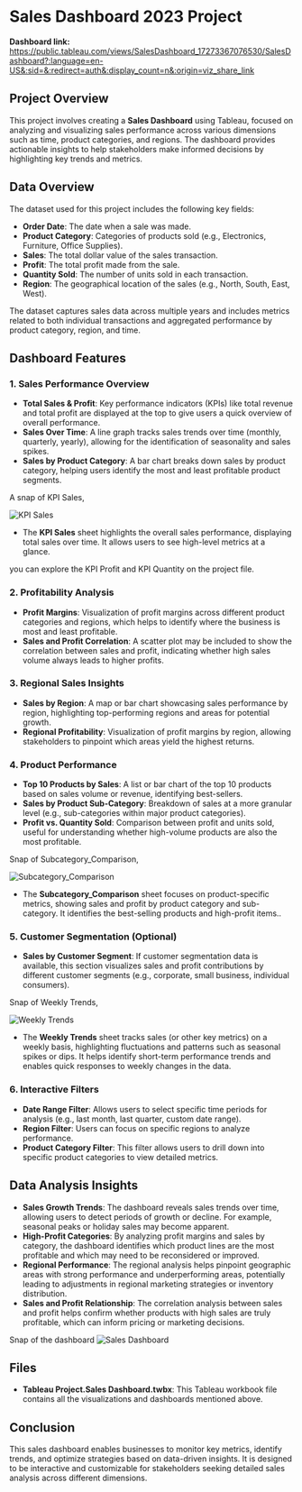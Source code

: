 
# Sales Dashboard 2023 Project

**Dashboard link:** https://public.tableau.com/views/SalesDashboard_17273367076530/SalesDashboard?:language=en-US&:sid=&:redirect=auth&:display_count=n&:origin=viz_share_link

## Project Overview
This project involves creating a **Sales Dashboard** using Tableau, focused on analyzing and visualizing sales performance across various dimensions such as time, product categories, and regions. The dashboard provides actionable insights to help stakeholders make informed decisions by highlighting key trends and metrics.

## Data Overview
The dataset used for this project includes the following key fields:
- **Order Date**: The date when a sale was made.
- **Product Category**: Categories of products sold (e.g., Electronics, Furniture, Office Supplies).
- **Sales**: The total dollar value of the sales transaction.
- **Profit**: The total profit made from the sale.
- **Quantity Sold**: The number of units sold in each transaction.
- **Region**: The geographical location of the sales (e.g., North, South, East, West).

The dataset captures sales data across multiple years and includes metrics related to both individual transactions and aggregated performance by product category, region, and time.

## Dashboard Features

### 1. **Sales Performance Overview**
- **Total Sales & Profit**: Key performance indicators (KPIs) like total revenue and total profit are displayed at the top to give users a quick overview of overall performance.
- **Sales Over Time**: A line graph tracks sales trends over time (monthly, quarterly, yearly), allowing for the identification of seasonality and sales spikes.
- **Sales by Product Category**: A bar chart breaks down sales by product category, helping users identify the most and least profitable product segments.

A snap of KPI Sales,

![KPI Sales](https://github.com/user-attachments/assets/764549f0-3c43-4639-a751-25aa71c0766b)
- The **KPI Sales** sheet highlights the overall sales performance, displaying total sales over time. It allows users to see high-level metrics at a glance.

you can explore the KPI Profit and KPI Quantity on the project file.



### 2. **Profitability Analysis**
- **Profit Margins**: Visualization of profit margins across different product categories and regions, which helps to identify where the business is most and least profitable.
- **Sales and Profit Correlation**: A scatter plot may be included to show the correlation between sales and profit, indicating whether high sales volume always leads to higher profits.

### 3. **Regional Sales Insights**
- **Sales by Region**: A map or bar chart showcasing sales performance by region, highlighting top-performing regions and areas for potential growth.
- **Regional Profitability**: Visualization of profit margins by region, allowing stakeholders to pinpoint which areas yield the highest returns.

### 4. **Product Performance**
- **Top 10 Products by Sales**: A list or bar chart of the top 10 products based on sales volume or revenue, identifying best-sellers.
- **Sales by Product Sub-Category**: Breakdown of sales at a more granular level (e.g., sub-categories within major product categories).
- **Profit vs. Quantity Sold**: Comparison between profit and units sold, useful for understanding whether high-volume products are also the most profitable.

Snap of Subcategory_Comparison,

![Subcategory_Comparison](https://github.com/user-attachments/assets/5fc4e5b9-7d0f-493b-bcf1-0894afdfb3e0)
- The **Subcategory_Comparison** sheet focuses on product-specific metrics, showing sales and profit by product category and sub-category. It identifies the best-selling products and high-profit items..


### 5. **Customer Segmentation (Optional)**
- **Sales by Customer Segment**: If customer segmentation data is available, this section visualizes sales and profit contributions by different customer segments (e.g., corporate, small business, individual consumers).

Snap of Weekly Trends,

![Weekly Trends](https://github.com/user-attachments/assets/8978009a-e39e-454a-9f61-7eb9ac83a982)
- The **Weekly Trends** sheet tracks sales (or other key metrics) on a weekly basis, highlighting fluctuations and patterns such as seasonal spikes or dips. It helps identify short-term performance trends and enables quick responses to weekly changes in the data.

### 6. **Interactive Filters**
- **Date Range Filter**: Allows users to select specific time periods for analysis (e.g., last month, last quarter, custom date range).
- **Region Filter**: Users can focus on specific regions to analyze performance.
- **Product Category Filter**: This filter allows users to drill down into specific product categories to view detailed metrics.

## Data Analysis Insights
- **Sales Growth Trends**: The dashboard reveals sales trends over time, allowing users to detect periods of growth or decline. For example, seasonal peaks or holiday sales may become apparent.
- **High-Profit Categories**: By analyzing profit margins and sales by category, the dashboard identifies which product lines are the most profitable and which may need to be reconsidered or improved.
- **Regional Performance**: The regional analysis helps pinpoint geographic areas with strong performance and underperforming areas, potentially leading to adjustments in regional marketing strategies or inventory distribution.
- **Sales and Profit Relationship**: The correlation analysis between sales and profit helps confirm whether products with high sales are truly profitable, which can inform pricing or marketing decisions.

Snap of the dashboard
![Sales Dashboard](https://github.com/user-attachments/assets/f6f624d4-375f-4d40-b18b-542ab778e8e1)
## Files
- **Tableau Project.Sales Dashboard.twbx**: This Tableau workbook file contains all the visualizations and dashboards mentioned above.


## Conclusion
This sales dashboard enables businesses to monitor key metrics, identify trends, and optimize strategies based on data-driven insights. It is designed to be interactive and customizable for stakeholders seeking detailed sales analysis across different dimensions.

